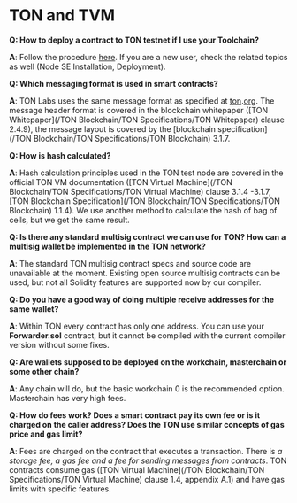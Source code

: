 # TON and TVM

**Q: How to deploy a contract to TON testnet if I use your Toolchain?**

**A**: Follow the procedure [here](https://docs.ton.dev/86757ecb2/p/14cfee/t/57cbaf). If you are a new user, check the related topics as well (Node SE Installation, Deployment). 

**Q: Which messaging format is used in smart contracts?**

**A**: TON Labs uses the same message format as specified at [ton](http://ton.org/).[org](http://test.ton.org/). The message header format is covered in the blockchain whitepaper ([TON Whitepaper](/TON Blockchain/TON Specifications/TON Whitepaper) clause 2.4.9), the message layout is covered by the [blockchain specification](/TON Blockchain/TON Specifications/TON Blockchain) 3.1.7.

**Q: How is hash calculated?**

**A**: Hash calculation principles used in the TON test node are covered in the official TON VM documentation ([TON Virtual Machine](/TON Blockchain/TON Specifications/TON Virtual Machine) clause 3.1.4 -3.1.7, [TON Blockchain Specification](/TON Blockchain/TON Specifications/TON Blockchain) 1.1.4). We use another method to calculate the hash of bag of cells, but we get the same result.

**Q: Is there any standard multisig contract we can use for TON? How can a multisig wallet be implemented in the TON network?**

**A**: The standard TON multisig contract specs and source code are unavailable at the moment. Existing open source multisig contracts can be used, but not all Solidity features are supported now by our compiler. 

**Q: Do you have a good way of doing multiple receive addresses for the same wallet?**

**A**: Within TON every contract has only one address. You can use your **Forwarder.sol** contract, but it cannot be compiled with the current compiler version without some fixes. 

**Q: Are wallets supposed to be deployed on the workchain, masterchain or some other chain?**

**A**: Any chain will do, but the basic workchain 0 is the recommended option. Masterchain has very high fees.

**Q: How do fees work? Does a smart contract pay its own fee or is it charged on the caller address? Does the TON use similar concepts of gas price and gas limit?**

**A**: Fees are charged on the contract that executes a transaction. There is *a storage fee, a gas fee and a fee for sending messages from contracts*. TON contracts consume gas ([TON Virtual Machine](/TON Blockchain/TON Specifications/TON Virtual Machine) clause 1.4, appendix A.1) and have gas limits with specific features.



